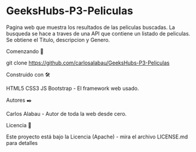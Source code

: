 # GeeksHubs-P3-Peliculas
Pagina web que muestra los resultados de las peliculas buscadas. La busqueda se hace a traves de una API que contiene un listado de peliculas.
Se obtiene el Titulo, descripcion y Genero.

Comenzando 🚀

git clone https://github.com/carlosalabau/GeeksHubs-P3-Peliculas

Construido con 🛠️

HTML5
CSS3
JS
Bootstrap - El framework web usado.

Autores ✒️

Carlos Alabau - Autor de toda la web desde cero.

Licencia 📄

Este proyecto está bajo la Licencia (Apache) - mira el archivo LICENSE.md para detalles
